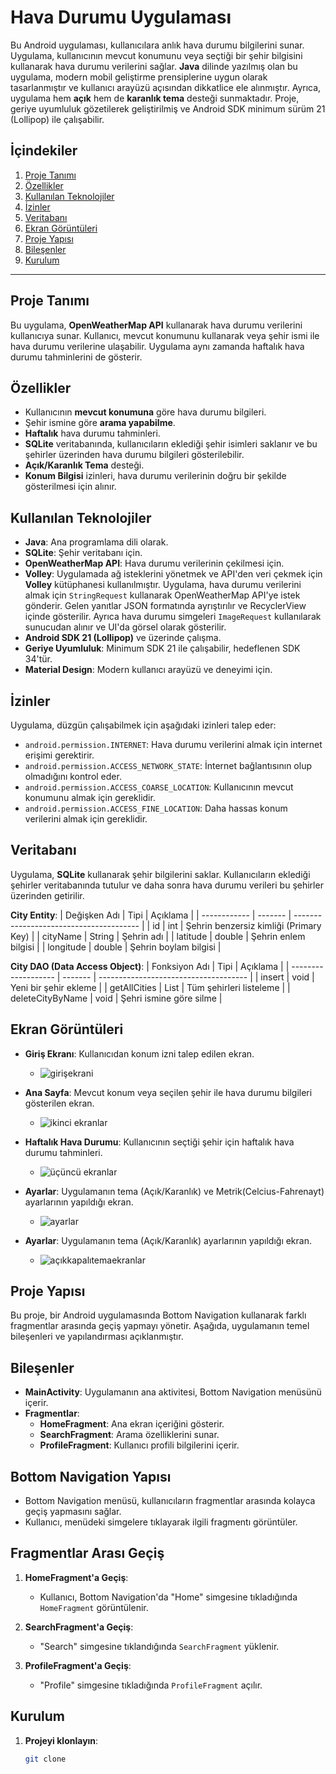 # Hava Durumu Uygulaması

Bu Android uygulaması, kullanıcılara anlık hava durumu bilgilerini sunar. Uygulama, kullanıcının mevcut konumunu veya seçtiği bir şehir bilgisini kullanarak hava durumu verilerini sağlar. **Java** dilinde yazılmış olan bu uygulama, modern mobil geliştirme prensiplerine uygun olarak tasarlanmıştır ve kullanıcı arayüzü açısından dikkatlice ele alınmıştır. Ayrıca, uygulama hem **açık** hem de **karanlık tema** desteği sunmaktadır. Proje, geriye uyumluluk gözetilerek geliştirilmiş ve Android SDK minimum sürüm 21 (Lollipop) ile çalışabilir.

## İçindekiler
1. [Proje Tanımı](#proje-tanımı)
2. [Özellikler](#özellikler)
3. [Kullanılan Teknolojiler](#kullanılan-teknolojiler)
4. [İzinler](#izinler)
5. [Veritabanı](#veritabanı)
6. [Ekran Görüntüleri](#ekran-görüntüleri)
7. [Proje Yapısı](#proje-yapisi)
8. [Bileşenler](#bilesenler)
9. [Kurulum](#kurulum)

---

## Proje Tanımı
Bu uygulama, **OpenWeatherMap API** kullanarak hava durumu verilerini kullanıcıya sunar. Kullanıcı, mevcut konumunu kullanarak veya şehir ismi ile hava durumu verilerine ulaşabilir. Uygulama aynı zamanda haftalık hava durumu tahminlerini de gösterir.

## Özellikler
- Kullanıcının **mevcut konumuna** göre hava durumu bilgileri.
- Şehir ismine göre **arama yapabilme**.
- **Haftalık** hava durumu tahminleri.
- **SQLite** veritabanında, kullanıcıların eklediği şehir isimleri saklanır ve bu şehirler üzerinden hava durumu bilgileri gösterilebilir.
- **Açık/Karanlık Tema** desteği.
- **Konum Bilgisi** izinleri, hava durumu verilerinin doğru bir şekilde gösterilmesi için alınır.

## Kullanılan Teknolojiler
- **Java**: Ana programlama dili olarak.
- **SQLite**: Şehir veritabanı için.
- **OpenWeatherMap API**: Hava durumu verilerinin çekilmesi için.
- **Volley**: Uygulamada ağ isteklerini yönetmek ve API'den veri çekmek için **Volley** kütüphanesi kullanılmıştır. Uygulama, hava durumu verilerini almak için `StringRequest` kullanarak OpenWeatherMap API'ye istek gönderir. Gelen yanıtlar JSON formatında ayrıştırılır ve RecyclerView içinde gösterilir. Ayrıca hava durumu simgeleri `ImageRequest` kullanılarak sunucudan alınır ve UI'da görsel olarak gösterilir.
- **Android SDK 21 (Lollipop)** ve üzerinde çalışma.
- **Geriye Uyumluluk**: Minimum SDK 21 ile çalışabilir, hedeflenen SDK 34'tür.
- **Material Design**: Modern kullanıcı arayüzü ve deneyimi için.

## İzinler
Uygulama, düzgün çalışabilmek için aşağıdaki izinleri talep eder:
- `android.permission.INTERNET`: Hava durumu verilerini almak için internet erişimi gerektirir.
- `android.permission.ACCESS_NETWORK_STATE`: İnternet bağlantısının olup olmadığını kontrol eder.
- `android.permission.ACCESS_COARSE_LOCATION`: Kullanıcının mevcut konumunu almak için gereklidir.
- `android.permission.ACCESS_FINE_LOCATION`: Daha hassas konum verilerini almak için gereklidir.

## Veritabanı
Uygulama, **SQLite** kullanarak şehir bilgilerini saklar. Kullanıcıların eklediği şehirler veritabanında tutulur ve daha sonra hava durumu verileri bu şehirler üzerinden getirilir.

**City Entity**:
| Değişken Adı | Tipi    | Açıklama                                |
| ------------ | ------- | --------------------------------------- |
| id           | int     | Şehrin benzersiz kimliği (Primary Key)   |
| cityName     | String  | Şehrin adı                              |
| latitude     | double  | Şehrin enlem bilgisi                    |
| longitude    | double  | Şehrin boylam bilgisi                   |

**City DAO (Data Access Object)**:
| Fonksiyon Adı       | Tipi    | Açıklama                              |
| ------------------- | ------- | ------------------------------------- |
| insert              | void    | Yeni bir şehir ekleme                 |
| getAllCities        | List    | Tüm şehirleri listeleme               |
| deleteCityByName    | void    | Şehri ismine göre silme               |

## Ekran Görüntüleri
- **Giriş Ekranı**: Kullanıcıdan konum izni talep edilen ekran.
  - ![girişekrani](https://github.com/user-attachments/assets/4036656b-2f82-4296-83d7-5ace18752ae3)
  
- **Ana Sayfa**: Mevcut konum veya seçilen şehir ile hava durumu bilgileri gösterilen ekran.
  - ![ikinci ekranlar](https://github.com/user-attachments/assets/298133e5-6e41-4120-911c-e45e4176f1e8)

- **Haftalık Hava Durumu**: Kullanıcının seçtiği şehir için haftalık hava durumu tahminleri.
  - ![üçüncü ekranlar](https://github.com/user-attachments/assets/efcff496-a0fd-4624-b537-551a828b26a5)
  
- **Ayarlar**: Uygulamanın tema (Açık/Karanlık) ve Metrik(Celcius-Fahrenayt) ayarlarının yapıldığı ekran.
  - ![ayarlar](https://github.com/user-attachments/assets/73c766c8-a286-4b96-91f7-5baae7198475)
    
- **Ayarlar**: Uygulamanın tema (Açık/Karanlık) ayarlarının yapıldığı ekran.
  - ![açıkkapalıtemaekranlar](https://github.com/user-attachments/assets/086bd2ba-8960-482a-babf-0b60e3b933b4)

## Proje Yapısı

Bu proje, bir Android uygulamasında Bottom Navigation kullanarak farklı fragmentlar arasında geçiş yapmayı yönetir. Aşağıda, uygulamanın temel bileşenleri ve yapılandırması açıklanmıştır.

## Bileşenler

- **MainActivity**: Uygulamanın ana aktivitesi, Bottom Navigation menüsünü içerir.
- **Fragmentlar**: 
  - **HomeFragment**: Ana ekran içeriğini gösterir.
  - **SearchFragment**: Arama özelliklerini sunar.
  - **ProfileFragment**: Kullanıcı profili bilgilerini içerir.

## Bottom Navigation Yapısı

- Bottom Navigation menüsü, kullanıcıların fragmentlar arasında kolayca geçiş yapmasını sağlar.
- Kullanıcı, menüdeki simgelere tıklayarak ilgili fragmentı görüntüler.

## Fragmentlar Arası Geçiş

1. **HomeFragment'a Geçiş**:
   - Kullanıcı, Bottom Navigation'da "Home" simgesine tıkladığında `HomeFragment` görüntülenir.
   
2. **SearchFragment'a Geçiş**:
   - "Search" simgesine tıklandığında `SearchFragment` yüklenir.
   
3. **ProfileFragment'a Geçiş**:
   - "Profile" simgesine tıkladığında `ProfileFragment` açılır.


## Kurulum
1. **Projeyi klonlayın**:
   ```bash
   git clone 
